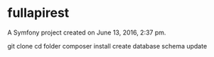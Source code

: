 fullapirest
===========

A Symfony project created on June 13, 2016, 2:37 pm.

git clone
cd folder
composer install
create database
schema update
